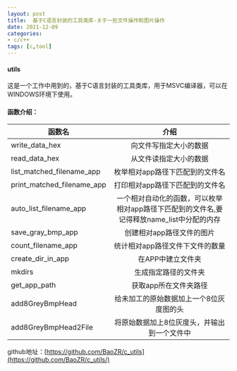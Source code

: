 ```yaml
---
layout: post
title:  基于C语言封装的工具类库-关于一些文件操作和图片操作
date: 2021-12-09
categories:
- c/c++
tags: [c,tool]
---
```

#### **utils**
这是一个工作中用到的，基于C语言封装的工具类库，用于MSVC编译器，可以在WINDOWS环境下使用。

#### **函数介绍：**

|函数名     | 介绍|
|-------- | :-----: |
|write_data_hex| 向文件写指定大小的数据|
|read_data_hex|  从文件读指定大小的数据|
|list_matched_filename_app  | 枚举相对app路径下匹配到的文件名|
| print_matched_filename_app | 打印相对app路径下匹配到的文件名|
|auto_list_filename_app  |  一个相对自动化的函数，可以枚举相对app路径下匹配到的文件名,要记得释放name_list中分配的内存|
| save_gray_bmp_app | 创建相对app路径文件的图片|
|count_filename_app | 统计相对app路径文件下文件的数量|
|create_dir_in_app | 在APP中建立文件夹|
|mkdirs | 生成指定路径的文件夹|
|get_app_path | 获取app所在文件夹路径|
|add8GreyBmpHead | 给未加工的原始数据加上一个8位灰度图的头|
|add8GreyBmpHead2File | 将原始数据加上8位灰度头，并输出到一个文件中|

github地址：[https://github.com/BaoZR/c_utils](https://github.com/BaoZR/c_utils/)

